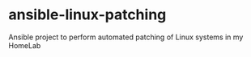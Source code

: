 # ansible-linux-patching
Ansible project to perform automated patching of Linux systems in my HomeLab
